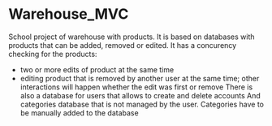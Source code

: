 # Warehouse_MVC
School project of warehouse with products.
It is based on databases with products that can be added, removed or edited.
It has a concurency checking for the products:
- two or more edits of product at the same time
- editing product that is removed by another user at the same time; other interactions will happen whether the edit was first or remove
There is also a database for users that allows to create and delete accounts
And categories database that is not managed by the user. Categories have to be manually added to the database
